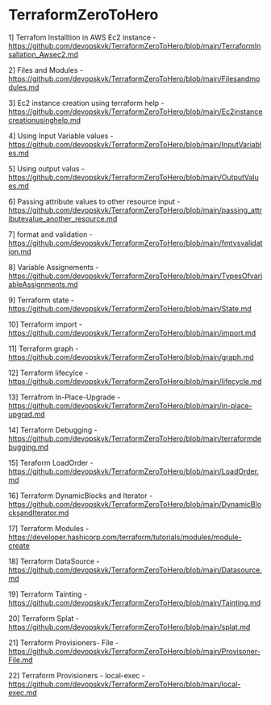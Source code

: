 # TerraformZeroToHero

1] Terrafom Installtion in AWS Ec2 instance - https://github.com/devopskvk/TerraformZeroToHero/blob/main/TerraformInsallation_Awsec2.md

2] Files and Modules - https://github.com/devopskvk/TerraformZeroToHero/blob/main/Filesandmodules.md

3] Ec2 instance creation using terraform help - https://github.com/devopskvk/TerraformZeroToHero/blob/main/Ec2instancecreationusinghelp.md

4] Using Input Variable values - https://github.com/devopskvk/TerraformZeroToHero/blob/main/InputVariables.md

5] Using output valus - https://github.com/devopskvk/TerraformZeroToHero/blob/main/OutputValues.md

6] Passing attribute values to other resource input - https://github.com/devopskvk/TerraformZeroToHero/blob/main/passing_attributevalue_another_resource.md

7] format and validation - https://github.com/devopskvk/TerraformZeroToHero/blob/main/fmtvsvalidation.md

8] Variable Assignements - https://github.com/devopskvk/TerraformZeroToHero/blob/main/TypesOfvariableAssignments.md

9] Terraform state - https://github.com/devopskvk/TerraformZeroToHero/blob/main/State.md

10] Terraform import - https://github.com/devopskvk/TerraformZeroToHero/blob/main/import.md

11] Terraform graph - https://github.com/devopskvk/TerraformZeroToHero/blob/main/graph.md

12] Terraform lifecylce - https://github.com/devopskvk/TerraformZeroToHero/blob/main/lifecycle.md

13] Terrafrom In-Place-Upgrade - https://github.com/devopskvk/TerraformZeroToHero/blob/main/in-place-upgrad.md

14] Terraform Debugging - https://github.com/devopskvk/TerraformZeroToHero/blob/main/terraformdebugging.md

15] Teraform LoadOrder - https://github.com/devopskvk/TerraformZeroToHero/blob/main/LoadOrder.md

16] Terraform DynamicBlocks and Iterator -  https://github.com/devopskvk/TerraformZeroToHero/blob/main/DynamicBlocksandIterator.md

17] Terraform Modules - https://developer.hashicorp.com/terraform/tutorials/modules/module-create

18] Terraform DataSource - https://github.com/devopskvk/TerraformZeroToHero/blob/main/Datasource.md

19] Terraform Tainting - https://github.com/devopskvk/TerraformZeroToHero/blob/main/Tainting.md

20] Terraform Splat - https://github.com/devopskvk/TerraformZeroToHero/blob/main/splat.md

21] Terraform Provisioners- File - https://github.com/devopskvk/TerraformZeroToHero/blob/main/Provisoner-File.md

22] Terraform Provisioners - local-exec - https://github.com/devopskvk/TerraformZeroToHero/blob/main/local-exec.md
